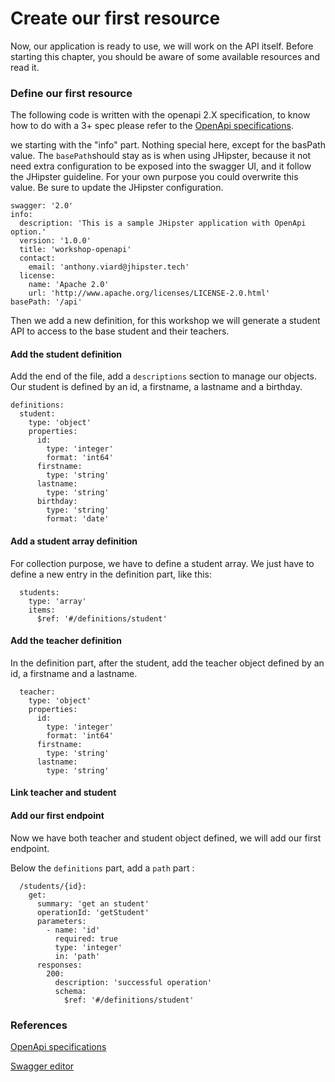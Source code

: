 # Create our first resource

Now, our application is ready to use, we will work on the API itself.
Before starting this chapter, you should be aware of some available resources and read it.

### Define our first resource
The following code is written with the openapi 2.X specification, to know how to do with a 3+ spec
please refer to the [OpenApi specifications](https://swagger.io/docs/specification/about/).

we starting with the "info" part. Nothing special here, except for the basPath value.
The `basePath`should stay as is when using JHipster, because it not need extra configuration to be exposed into the swagger UI,
and it follow the JHipster guideline. For your own purpose you could overwrite this value. Be sure to update the JHipster configuration.


```
swagger: '2.0'
info:
  description: 'This is a sample JHipster application with OpenApi option.'
  version: '1.0.0'
  title: 'workshop-openapi'
  contact:
    email: 'anthony.viard@jhipster.tech'
  license:
    name: 'Apache 2.0'
    url: 'http://www.apache.org/licenses/LICENSE-2.0.html'
basePath: '/api'
```

Then we add a new definition, for this workshop we will generate a student API to access to the base student and their teachers.

#### Add the student definition

Add the end of the file, add a `descriptions` section to manage our objects.
Our student is defined by an id, a firstname, a lastname and a birthday.

```
definitions:
  student:
    type: 'object'
    properties:
      id:
        type: 'integer'
        format: 'int64'
      firstname:
        type: 'string'
      lastname:
        type: 'string'
      birthday:
        type: 'string'
        format: 'date'
```

#### Add a student array definition
For collection purpose, we have to define a student array. We just have to define a new
entry in the definition part, like this:

```
  students:
    type: 'array'
    items:
      $ref: '#/definitions/student'
```

#### Add the teacher definition 

In the definition part, after the student, add the teacher object defined by an id, a firstname and a lastname.

```
  teacher:
    type: 'object'
    properties:
      id:
        type: 'integer'
        format: 'int64'
      firstname:
        type: 'string'
      lastname:
        type: 'string'
```

#### Link teacher and student


#### Add our first endpoint
Now we have both teacher and student object defined, we will add our first endpoint.

Below the `definitions` part, add a `path` part :

```
  /students/{id}:
    get:
      summary: 'get an student'
      operationId: 'getStudent'
      parameters:
        - name: 'id'
          required: true
          type: 'integer'
          in: 'path'
      responses:
        200:
          description: 'successful operation'
          schema:
            $ref: '#/definitions/student'
```

### References
[OpenApi specifications](https://swagger.io/docs/specification/about/)

[Swagger editor](http://editor.swagger.io/?_ga=2.149241014.1090305954.1575366310-1969853620.1574417188)
